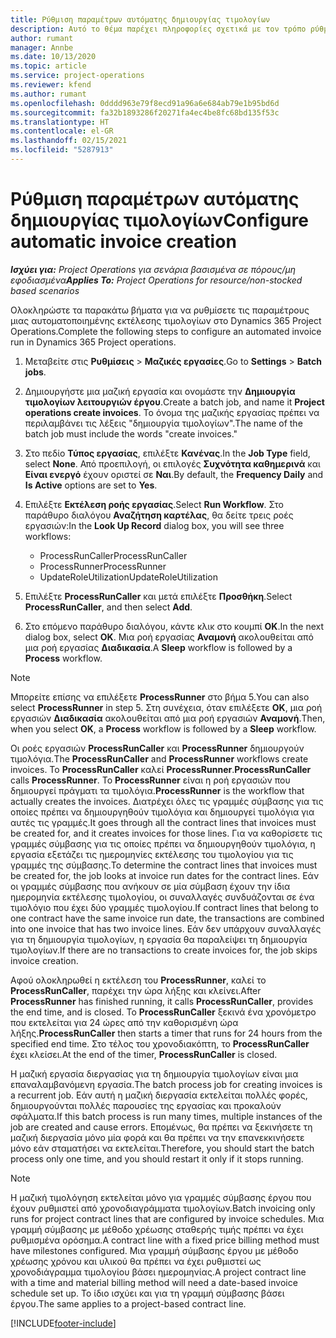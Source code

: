```yaml
---
title: Ρύθμιση παραμέτρων αυτόματης δημιουργίας τιμολογίων
description: Αυτό το θέμα παρέχει πληροφορίες σχετικά με τον τρόπο ρύθμισης παραμέτρων του συστήματος ώστε να δημιουργεί αυτόματα τιμολόγια.
author: rumant
manager: Annbe
ms.date: 10/13/2020
ms.topic: article
ms.service: project-operations
ms.reviewer: kfend
ms.author: rumant
ms.openlocfilehash: 0dddd963e79f8ecd91a96a6e684ab79e1b95bd6d
ms.sourcegitcommit: fa32b1893286f20271fa4ec4be8fc68bd135f53c
ms.translationtype: HT
ms.contentlocale: el-GR
ms.lasthandoff: 02/15/2021
ms.locfileid: "5287913"
---
```

# <a name="configure-automatic-invoice-creation"></a><span data-ttu-id="f33ed-103">Ρύθμιση παραμέτρων αυτόματης δημιουργίας τιμολογίων</span><span class="sxs-lookup"><span data-stu-id="f33ed-103">Configure automatic invoice creation</span></span>

<span data-ttu-id="f33ed-104">_**Ισχύει για:** Project Operations για σενάρια βασισμένα σε πόρους/μη εφοδιασμένα_</span><span class="sxs-lookup"><span data-stu-id="f33ed-104">_**Applies To:** Project Operations for resource/non-stocked based scenarios_</span></span>


<span data-ttu-id="f33ed-105">Ολοκληρώστε τα παρακάτω βήματα για να ρυθμίσετε τις παραμέτρους μιας αυτοματοποιημένης εκτέλεσης τιμολογίων στο Dynamics 365 Project Operations.</span><span class="sxs-lookup"><span data-stu-id="f33ed-105">Complete the following steps to configure an automated invoice run in Dynamics 365 Project operations.</span></span>

1. <span data-ttu-id="f33ed-106">Μεταβείτε στις **Ρυθμίσεις** > **Μαζικές εργασίες**.</span><span class="sxs-lookup"><span data-stu-id="f33ed-106">Go to **Settings** > **Batch jobs**.</span></span>
2. <span data-ttu-id="f33ed-107">Δημιουργήστε μια μαζική εργασία και ονομάστε την **Δημιουργία τιμολογίων λειτουργιών έργου**.</span><span class="sxs-lookup"><span data-stu-id="f33ed-107">Create a batch job, and name it **Project operations create invoices**.</span></span> <span data-ttu-id="f33ed-108">Το όνομα της μαζικής εργασίας πρέπει να περιλαμβάνει τις λέξεις "δημιουργία τιμολογίων".</span><span class="sxs-lookup"><span data-stu-id="f33ed-108">The name of the batch job must include the words "create invoices."</span></span>
3. <span data-ttu-id="f33ed-109">Στο πεδίο **Τύπος εργασίας**, επιλέξτε **Κανένας**.</span><span class="sxs-lookup"><span data-stu-id="f33ed-109">In the **Job Type** field, select **None**.</span></span> <span data-ttu-id="f33ed-110">Από προεπιλογή, οι επιλογές **Συχνότητα καθημερινά** και **Είναι ενεργό** έχουν οριστεί σε **Ναι**.</span><span class="sxs-lookup"><span data-stu-id="f33ed-110">By default, the **Frequency Daily** and **Is Active** options are set to **Yes**.</span></span>
4. <span data-ttu-id="f33ed-111">Επιλέξτε **Εκτέλεση ροής εργασίας**.</span><span class="sxs-lookup"><span data-stu-id="f33ed-111">Select **Run Workflow**.</span></span> <span data-ttu-id="f33ed-112">Στο παράθυρο διαλόγου **Αναζήτηση καρτέλας**, θα δείτε τρεις ροές εργασιών:</span><span class="sxs-lookup"><span data-stu-id="f33ed-112">In the **Look Up Record** dialog box, you will see three workflows:</span></span>

    - <span data-ttu-id="f33ed-113">ProcessRunCaller</span><span class="sxs-lookup"><span data-stu-id="f33ed-113">ProcessRunCaller</span></span>
    - <span data-ttu-id="f33ed-114">ProcessRunner</span><span class="sxs-lookup"><span data-stu-id="f33ed-114">ProcessRunner</span></span>
    - <span data-ttu-id="f33ed-115">UpdateRoleUtilization</span><span class="sxs-lookup"><span data-stu-id="f33ed-115">UpdateRoleUtilization</span></span>

5. <span data-ttu-id="f33ed-116">Επιλέξτε **ProcessRunCaller** και μετά επιλέξτε **Προσθήκη**.</span><span class="sxs-lookup"><span data-stu-id="f33ed-116">Select **ProcessRunCaller**, and then select **Add**.</span></span>
6. <span data-ttu-id="f33ed-117">Στο επόμενο παράθυρο διαλόγου, κάντε κλικ στο κουμπί **ΟΚ**.</span><span class="sxs-lookup"><span data-stu-id="f33ed-117">In the next dialog box, select **OK**.</span></span> <span data-ttu-id="f33ed-118">Μια ροή εργασίας **Αναμονή** ακολουθείται από μια ροή εργασίας **Διαδικασία**.</span><span class="sxs-lookup"><span data-stu-id="f33ed-118">A **Sleep** workflow is followed by a **Process** workflow.</span></span>

  > [!NOTE]
  > <span data-ttu-id="f33ed-119">Μπορείτε επίσης να επιλέξετε **ProcessRunner** στο βήμα 5.</span><span class="sxs-lookup"><span data-stu-id="f33ed-119">You can also select **ProcessRunner** in step 5.</span></span> <span data-ttu-id="f33ed-120">Στη συνέχεια, όταν επιλέξετε **OK**, μια ροή εργασιών **Διαδικασία** ακολουθείται από μια ροή εργασιών **Αναμονή**.</span><span class="sxs-lookup"><span data-stu-id="f33ed-120">Then, when you select **OK**, a **Process** workflow is followed by a **Sleep** workflow.</span></span>

<span data-ttu-id="f33ed-121">Οι ροές εργασιών **ProcessRunCaller** και **ProcessRunner** δημιουργούν τιμολόγια.</span><span class="sxs-lookup"><span data-stu-id="f33ed-121">The **ProcessRunCaller** and **ProcessRunner** workflows create invoices.</span></span> <span data-ttu-id="f33ed-122">Το **ProcessRunCaller** καλεί **ProcessRunner**.</span><span class="sxs-lookup"><span data-stu-id="f33ed-122">**ProcessRunCaller** calls **ProcessRunner**.</span></span> <span data-ttu-id="f33ed-123">Το **ProcessRunner** είναι η ροή εργασιών που δημιουργεί πράγματι τα τιμολόγια.</span><span class="sxs-lookup"><span data-stu-id="f33ed-123">**ProcessRunner** is the workflow that actually creates the invoices.</span></span> <span data-ttu-id="f33ed-124">Διατρέχει όλες τις γραμμές σύμβασης για τις οποίες πρέπει να δημιουργηθούν τιμολόγια και δημιουργεί τιμολόγια για αυτές τις γραμμές.</span><span class="sxs-lookup"><span data-stu-id="f33ed-124">It goes through all the contract lines that invoices must be created for, and it creates invoices for those lines.</span></span> <span data-ttu-id="f33ed-125">Για να καθορίσετε τις γραμμές σύμβασης για τις οποίες πρέπει να δημιουργηθούν τιμολόγια, η εργασία εξετάζει τις ημερομηνίες εκτέλεσης του τιμολογίου για τις γραμμές της σύμβασης.</span><span class="sxs-lookup"><span data-stu-id="f33ed-125">To determine the contract lines that invoices must be created for, the job looks at invoice run dates for the contract lines.</span></span> <span data-ttu-id="f33ed-126">Εάν οι γραμμές σύμβασης που ανήκουν σε μία σύμβαση έχουν την ίδια ημερομηνία εκτέλεσης τιμολογίου, οι συναλλαγές συνδυάζονται σε ένα τιμολόγιο που έχει δύο γραμμές τιμολογίου.</span><span class="sxs-lookup"><span data-stu-id="f33ed-126">If contract lines that belong to one contract have the same invoice run date, the transactions are combined into one invoice that has two invoice lines.</span></span> <span data-ttu-id="f33ed-127">Εάν δεν υπάρχουν συναλλαγές για τη δημιουργία τιμολογίων, η εργασία θα παραλείψει τη δημιουργία τιμολογίων.</span><span class="sxs-lookup"><span data-stu-id="f33ed-127">If there are no transactions to create invoices for, the job skips invoice creation.</span></span>

<span data-ttu-id="f33ed-128">Αφού ολοκληρωθεί η εκτέλεση του **ProcessRunner**, καλεί το **ProcessRunCaller**, παρέχει την ώρα λήξης και κλείνει.</span><span class="sxs-lookup"><span data-stu-id="f33ed-128">After **ProcessRunner** has finished running, it calls **ProcessRunCaller**, provides the end time, and is closed.</span></span> <span data-ttu-id="f33ed-129">Το **ProcessRunCaller** ξεκινά ένα χρονόμετρο που εκτελείται για 24 ώρες από την καθορισμένη ώρα λήξης.</span><span class="sxs-lookup"><span data-stu-id="f33ed-129">**ProcessRunCaller** then starts a timer that runs for 24 hours from the specified end time.</span></span> <span data-ttu-id="f33ed-130">Στο τέλος του χρονοδιακόπτη, το **ProcessRunCaller** έχει κλείσει.</span><span class="sxs-lookup"><span data-stu-id="f33ed-130">At the end of the timer, **ProcessRunCaller** is closed.</span></span>

<span data-ttu-id="f33ed-131">Η μαζική εργασία διεργασίας για τη δημιουργία τιμολογίων είναι μια επαναλαμβανόμενη εργασία.</span><span class="sxs-lookup"><span data-stu-id="f33ed-131">The batch process job for creating invoices is a recurrent job.</span></span> <span data-ttu-id="f33ed-132">Εάν αυτή η μαζική διεργασία εκτελείται πολλές φορές, δημιουργούνται πολλές παρουσίες της εργασίας και προκαλούν σφάλματα.</span><span class="sxs-lookup"><span data-stu-id="f33ed-132">If this batch process is run many times, multiple instances of the job are created and cause errors.</span></span> <span data-ttu-id="f33ed-133">Επομένως, θα πρέπει να ξεκινήσετε τη μαζική διεργασία μόνο μία φορά και θα πρέπει να την επανεκκινήσετε μόνο εάν σταματήσει να εκτελείται.</span><span class="sxs-lookup"><span data-stu-id="f33ed-133">Therefore, you should start the batch process only one time, and you should restart it only if it stops running.</span></span>

> [!NOTE]
> <span data-ttu-id="f33ed-134">Η μαζική τιμολόγηση εκτελείται μόνο για γραμμές σύμβασης έργου που έχουν ρυθμιστεί από χρονοδιαγράμματα τιμολογίων.</span><span class="sxs-lookup"><span data-stu-id="f33ed-134">Batch invoicing only runs for project contract lines that are configured by invoice schedules.</span></span> <span data-ttu-id="f33ed-135">Μια γραμμή σύμβασης με μέθοδο χρέωσης σταθερής τιμής πρέπει να έχει ρυθμισμένα ορόσημα.</span><span class="sxs-lookup"><span data-stu-id="f33ed-135">A contract line with a fixed price billing method must have milestones configured.</span></span> <span data-ttu-id="f33ed-136">Μια γραμμή σύμβασης έργου με μέθοδο χρέωσης χρόνου και υλικού θα πρέπει να έχει ρυθμιστεί ως χρονοδιάγραμμα τιμολογίου βάσει ημερομηνίας.</span><span class="sxs-lookup"><span data-stu-id="f33ed-136">A project contract line with a time and material billing method will need a date-based invoice schedule set up.</span></span> <span data-ttu-id="f33ed-137">Το ίδιο ισχύει και για τη γραμμή σύμβασης βάσει έργου.</span><span class="sxs-lookup"><span data-stu-id="f33ed-137">The same applies to a project-based contract line.</span></span>     


[!INCLUDE[footer-include](../includes/footer-banner.md)]